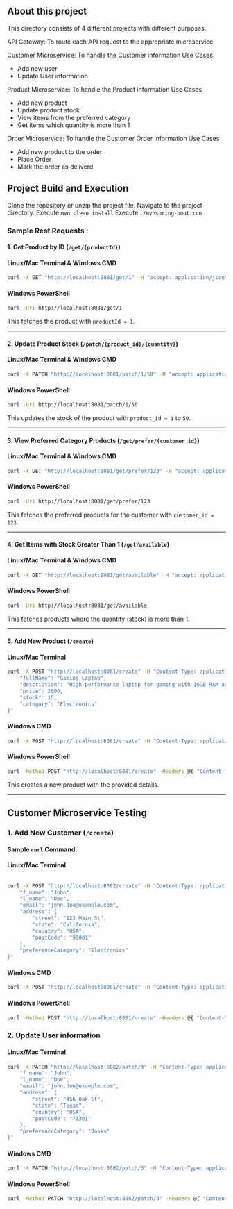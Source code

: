  ## About this project 
 
This directory consists of 4 different projects with different purposes.

API Gateway: To route each API request to the appropriate microservice

Customer Microservice: To handle the Customer information 
Use Cases 
- Add new user
- Update User information
     
Product Microservice: To handle the Product information
Use Cases 
- Add new product
- Update product stock
- View items from the preferred category 
- Get items which quantity is more than 1

Order Microservice: To handle the Customer Order information
Use Cases
- Add new product to the order 
- Place Order
- Mark the order as deliverd

## Project Build and Execution
Clone the repository or unzip the project file.
Navigate to the project directory.
Execute `mvn clean install`
Execute `./mvnspring-boot:run`

### Sample Rest Requests :

#### 1. Get Product by ID (`/get/{productId}`)

#### Linux/Mac Terminal & Windows CMD
```bash
curl -X GET "http://localhost:8081/get/1" -H "accept: application/json"
```
#### Windows PowerShell
```bash
curl -Uri http://localhost:8081/get/1
```

This fetches the product with `productId = 1`.

---

#### 2. Update Product Stock (`/patch/{product_id}/{quantity}`)

#### Linux/Mac Terminal & Windows CMD
```bash
curl -X PATCH "http://localhost:8081/patch/1/50" -H "accept: application/json"
```
#### Windows PowerShell
```bash
curl -Uri http://localhost:8081/patch/1/50
```

This updates the stock of the product with `product_id = 1` to `50`.

---

#### 3. View Preferred Category Products (`/get/prefer/{customer_id}`)

#### Linux/Mac Terminal & Windows CMD
```bash
curl -X GET "http://localhost:8081/get/prefer/123" -H "accept: application/json"
```
#### Windows PowerShell
```bash
curl -Uri http://localhost:8081/get/prefer/123
```
This fetches the preferred products for the customer with `customer_id = 123`.

---

#### 4. Get Items with Stock Greater Than 1 (`/get/available`)

#### Linux/Mac Terminal & Windows CMD
```bash
curl -X GET "http://localhost:8081/get/available" -H "accept: application/json"
```
#### Windows PowerShell
```bash
curl -Uri http://localhost:8081/get/available
```
This fetches products where the quantity (stock) is more than 1.

---

#### 5. Add New Product (`/create`)

#### Linux/Mac Terminal
```bash
curl -X POST "http://localhost:8081/create" -H "Content-Type: application/json" -d '{
	"fullName": "Gaming Laptop",
	"description": "High-performance laptop for gaming with 16GB RAM and RTX 3080 GPU.",
	"price": 2000,
	"stock": 15,
	"category": "Electronics"
}'
```
####  Windows CMD
```bash
curl -X POST "http://localhost:8081/create" -H "Content-Type: application/json" -d "{\"fullName\": \"Gaming Laptop\", \"description\": \"High-performance laptop for gaming with 16GB RAM and RTX 3080 GPU.\", \"price\": 2000, \"stock\": 15, \"category\": \"Electronics\"}"
```
####  Windows PowerShell
```bash
curl -Method POST "http://localhost:8081/create" -Headers @{ "Content-Type" = "application/json" } -Body '{ "fullName": "Gaming Laptop", "description": "High-performance laptop for gaming with 16GB RAM and RTX 3080 GPU.", "price": 2000, "stock": 15, "category": "Electronics"}'
```
This creates a new product with the provided details.

___

## Customer Microservice Testing


### 1. Add New Customer (`/create`)

#### Sample `curl` Command:

#### Linux/Mac Terminal
```bash

curl -X POST "http://localhost:8082/create" -H "Content-Type: application/json" -d '{
	"f_name": "John",
	"l_name": "Doe",
	"email": "john.doe@example.com",
	"address": {
    	"street": "123 Main St",
    	"state": "California",
    	"country": "USA",
    	"postCode": "90001"
	},
	"preferenceCategory": "Electronics"
}'
```
####  Windows CMD
```bash
curl -X POST "http://localhost:8081/create" -H "Content-Type: application/json" -d "{\"fullName\": \"Gaming Laptop\", \"description\": \"High-performance laptop for gaming with 16GB RAM and RTX 3080 GPU.\", \"price\": 2000, \"stock\": 15, \"category\": \"Electronics\"}"
```
####  Windows PowerShell
```bash
curl -Method POST "http://localhost:8081/create" -Headers @{ "Content-Type" = "application/json" } -Body '{ "fullName": "Gaming Laptop", "description": "High-performance laptop for gaming with 16GB RAM and RTX 3080 GPU.", "price": 2000, "stock": 15, "category": "Electronics"}'
```

### 2. Update User information

#### Linux/Mac Terminal
```bash
curl -X PATCH "http://localhost:8082/patch/3" -H "Content-Type: application/json" -d '{
	"f_name": "John",
	"l_name": "Doe",
	"email": "john.doe@example.com",
	"address": {
    	"street": "456 Oak St",
    	"state": "Texas",
    	"country": "USA",
    	"postCode": "73301"
	},
	"preferenceCategory": "Books"
}'
```
####  Windows CMD
```bash
curl -X PATCH "http://localhost:8082/patch/3" -H "Content-Type: application/json" -d "{\"f_name\": \"John\", \"l_name\": \"Doe\", \"email\": \"john.doe@example.com\", \"address\": {\"street\": \"456 Oak St\", \"state\": \"Texas\", \"country\": \"USA\", \"postCode\": \"73301\"}, \"preferenceCategory\": \"Books\"}"
```
####  Windows PowerShell
```bash
curl -Method PATCH "http://localhost:8082/patch/3" -Headers @{ "Content-Type" = "application/json" } -Body '{ "f_name": "John", "l_name": "Doe", "email": "john.doe@example.com", "address": { "street": "456 Oak St", "state": "Texas", "country": "USA", "postCode": "73301" }, "preferenceCategory": "Books" }'
```

